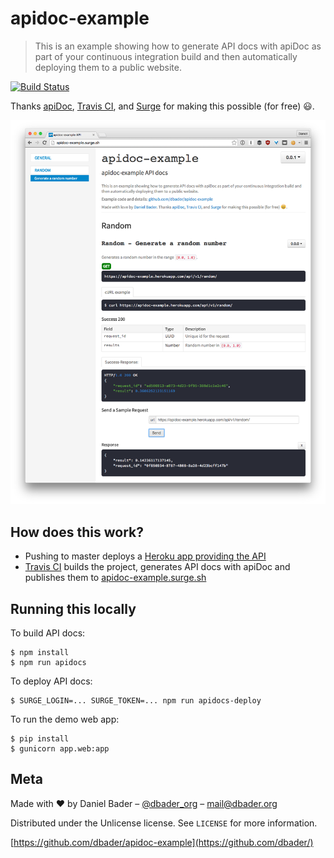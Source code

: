 # apidoc-example

> This is an example showing how to generate API docs with apiDoc as part
of your continuous integration build and then automatically deploying
them to a public website.

[![Build Status][travis-image]][travis-url]

Thanks [apiDoc](http://apidocjs.com/), [Travis CI](https://travis-ci.org/), and [Surge](https://surge.sh) for making this possible (for free) :smiley:.

![Example Screenshot](screenshot.png "")

## How does this work?

* Pushing to master deploys a [Heroku app providing the API][api-url]
* [Travis CI][travis-url] builds the project, generates API docs with apiDoc and publishes them to [apidoc-example.surge.sh][api-docs-url]

## Running this locally

To build API docs:

```
$ npm install
$ npm run apidocs
```

To deploy API docs:

```
$ SURGE_LOGIN=... SURGE_TOKEN=... npm run apidocs-deploy
```

To run the demo web app:

```
$ pip install
$ gunicorn app.web:app
```

## Meta

Made with :heart: by Daniel Bader – [@dbader_org](https://twitter.com/dbader_org) – mail@dbader.org

Distributed under the Unlicense license. See ``LICENSE`` for more information.

[https://github.com/dbader/apidoc-example](https://github.com/dbader/)


[travis-image]: https://img.shields.io/travis/dbader/apidoc-example/master.svg?style=flat-square
[travis-url]:   https://travis-ci.org/dbader/apidoc-example
[api-url]:      https://apidoc-example.herokuapp.com/api/v1/random/
[api-docs-url]: http://apidoc-example.surge.sh/
